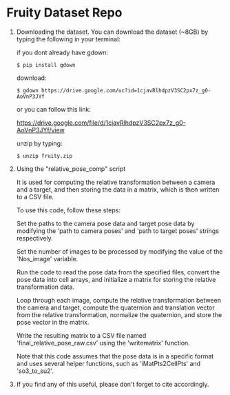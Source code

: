 # Fruity Dataset Repo

1. Downloading the dataset.
	You can download the dataset (~8GB) by typing the following in your terminal:
	
	if you dont already have gdown:
	```
	$ pip install gdown
	```
	download:
	```
	$ gdown https://drive.google.com/uc?id=1cjavRlhdpzV3SC2px7z_g0-AoVnP3JYf
	```
	or you can follow this link:
	
	https://drive.google.com/file/d/1cjavRlhdpzV3SC2px7z_g0-AoVnP3JYf/view
	
	unzip by typing:
	```
	$ unzip fruity.zip	
	```





2. Using the "relative_pose_comp" script

	It is used for computing the relative transformation between a camera and a target, and then storing the data in a matrix, which is then written to a CSV file.

	To use this code, follow these steps:

	Set the paths to the camera pose data and target pose data by modifying the 'path to camera poses' and 'path to target poses' strings respectively.

	Set the number of images to be processed by modifying the value of the 'Nos_image' variable.

	Run the code to read the pose data from the specified files, convert the pose data into cell arrays, and initialize a matrix for storing the relative 		transformation data.

	Loop through each image, compute the relative transformation between the camera and target, compute the quaternion and translation vector from the relative transformation, normalize the quaternion, and store the pose vector in the matrix.

	Write the resulting matrix to a CSV file named 'final_relative_pose_raw.csv' using the 'writematrix' function.

	Note that this code assumes that the pose data is in a specific format and uses several helper functions, such as 'iMatPts2CellPts' and 'so3_to_su2'.

3. If you find any of this useful, please don't forget to cite accordingly.
 
